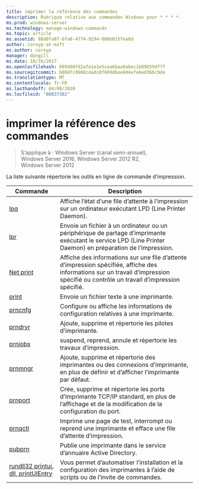 ```yaml
---
title: imprimer la référence des commandes
description: Rubrique relative aux commandes Windows pour * * * *-
ms.prod: windows-server
ms.technology: manage-windows-commands
ms.topic: article
ms.assetid: 88d8fa87-6fa8-4774-9294-080b0157ea8d
author: coreyp-at-msft
ms.author: coreyp
manager: dongill
ms.date: 10/16/2017
ms.openlocfilehash: 009400fd2afe1e1e5cea6baa9abec1b89b59df7f
ms.sourcegitcommit: b00d7c8968c4adc8f699dbee694afe6ed36bc9de
ms.translationtype: MT
ms.contentlocale: fr-FR
ms.lasthandoff: 04/08/2020
ms.locfileid: "80837382"
---
```

# <a name="print-command-reference"></a>imprimer la référence des commandes

>S’applique à : Windows Server (canal semi-annuel), Windows Server 2016, Windows Server 2012 R2, Windows Server 2012

La liste suivante répertorie les outils en ligne de commande d’impression.

|                         Commande                          |                                                                Description                                                                 |
|----------------------------------------------------------|--------------------------------------------------------------------------------------------------------------------------------------------|
|                       [lpq](lpq.md)                       |                           Affiche l’état d’une file d’attente à l’impression sur un ordinateur exécutant LPD (Line Printer Daemon).                            |
|                      [lpr](lpr.md)                       |      Envoie un fichier à un ordinateur ou un périphérique de partage d’imprimante exécutant le service LPD (Line Printer Daemon) en préparation de l’impression.       |
|                [Net print](net-print.md)                 | Affiche des informations sur une file d’attente d’impression spécifiée, affiche des informations sur un travail d’impression spécifié ou contrôle un travail d’impression spécifié. |
|                    [print](print.md)                     |                                                      Envoie un fichier texte à une imprimante.                                                       |
|                  [prncnfg](prncnfg.md)                   |                                     Configure ou affiche les informations de configuration relatives à une imprimante.                                      |
|                  [prndrvr](prndrvr.md)                   |                                                 Ajoute, supprime et répertorie les pilotes d’imprimante.                                                  |
|                  [prnjobs](prnjobs.md)                   |                                              suspend, reprend, annule et répertorie les travaux d’impression.                                               |
|                  [prnmngr](prnmngr.md)                   |            Ajoute, supprime et répertorie des imprimantes ou des connexions d’imprimante, en plus de définir et d’afficher l’imprimante par défaut.            |
|                  [prnport](prnport.md)                   |           Crée, supprime et répertorie les ports d’imprimante TCP/IP standard, en plus de l’affichage et de la modification de la configuration du port.            |
|                  [prnqctl](prnqctl.md)                   |                                Imprime une page de test, interrompt ou reprend une imprimante et efface une file d’attente d’impression.                                |
|                   [pubprn](pubprn.md)                    |                                       Publie une imprimante dans le service d’annuaire Active Directory.                                       |
| [rundll32 printui. dll, printUIEntry](rundll32-printui.md) |                Vous permet d’automatiser l’installation et la configuration des imprimantes à l’aide de scripts ou de l’invite de commandes.                 |

